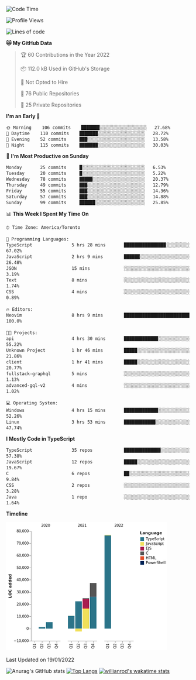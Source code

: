 <!--START_SECTION:waka-->
![Code Time](http://img.shields.io/badge/Code%20Time-112%20hrs%2036%20mins-blue)

![Profile Views](http://img.shields.io/badge/Profile%20Views-5-blue)

![Lines of code](https://img.shields.io/badge/From%20Hello%20World%20I%27ve%20Written-176%20Thousand%20lines%20of%20code-blue)

**🐱 My GitHub Data** 

> 🏆 60 Contributions in the Year 2022
 > 
> 📦 112.0 kB Used in GitHub's Storage 
 > 
> 🚫 Not Opted to Hire
 > 
> 📜 76 Public Repositories 
 > 
> 🔑 25 Private Repositories  
 > 
**I'm an Early 🐤** 

```text
🌞 Morning    106 commits    ███████░░░░░░░░░░░░░░░░░░   27.68% 
🌆 Daytime    110 commits    ███████░░░░░░░░░░░░░░░░░░   28.72% 
🌃 Evening    52 commits     ███░░░░░░░░░░░░░░░░░░░░░░   13.58% 
🌙 Night      115 commits    ███████░░░░░░░░░░░░░░░░░░   30.03%

```
📅 **I'm Most Productive on Sunday** 

```text
Monday       25 commits     █░░░░░░░░░░░░░░░░░░░░░░░░   6.53% 
Tuesday      20 commits     █░░░░░░░░░░░░░░░░░░░░░░░░   5.22% 
Wednesday    78 commits     █████░░░░░░░░░░░░░░░░░░░░   20.37% 
Thursday     49 commits     ███░░░░░░░░░░░░░░░░░░░░░░   12.79% 
Friday       55 commits     ███░░░░░░░░░░░░░░░░░░░░░░   14.36% 
Saturday     57 commits     ███░░░░░░░░░░░░░░░░░░░░░░   14.88% 
Sunday       99 commits     ██████░░░░░░░░░░░░░░░░░░░   25.85%

```


📊 **This Week I Spent My Time On** 

```text
⌚︎ Time Zone: America/Toronto

💬 Programming Languages: 
TypeScript               5 hrs 28 mins       ████████████████░░░░░░░░░   67.02% 
JavaScript               2 hrs 9 mins        ██████░░░░░░░░░░░░░░░░░░░   26.48% 
JSON                     15 mins             ░░░░░░░░░░░░░░░░░░░░░░░░░   3.19% 
Text                     8 mins              ░░░░░░░░░░░░░░░░░░░░░░░░░   1.74% 
CSS                      4 mins              ░░░░░░░░░░░░░░░░░░░░░░░░░   0.89%

🔥 Editors: 
Neovim                   8 hrs 9 mins        █████████████████████████   100.0%

🐱‍💻 Projects: 
api                      4 hrs 30 mins       █████████████░░░░░░░░░░░░   55.22% 
Unknown Project          1 hr 46 mins        █████░░░░░░░░░░░░░░░░░░░░   21.86% 
client                   1 hr 41 mins        █████░░░░░░░░░░░░░░░░░░░░   20.77% 
fullstack-graphql        5 mins              ░░░░░░░░░░░░░░░░░░░░░░░░░   1.13% 
advanced-gql-v2          4 mins              ░░░░░░░░░░░░░░░░░░░░░░░░░   1.02%

💻 Operating System: 
Windows                  4 hrs 15 mins       █████████████░░░░░░░░░░░░   52.26% 
Linux                    3 hrs 53 mins       ████████████░░░░░░░░░░░░░   47.74%

```

**I Mostly Code in TypeScript** 

```text
TypeScript               35 repos            ██████████████░░░░░░░░░░░   57.38% 
JavaScript               12 repos            █████░░░░░░░░░░░░░░░░░░░░   19.67% 
C                        6 repos             ██░░░░░░░░░░░░░░░░░░░░░░░   9.84% 
CSS                      2 repos             ░░░░░░░░░░░░░░░░░░░░░░░░░   3.28% 
Java                     1 repo              ░░░░░░░░░░░░░░░░░░░░░░░░░   1.64%

```


**Timeline**

![Chart not found](https://raw.githubusercontent.com/wise-introvert/wise-introvert/master/charts/bar_graph.png) 


 Last Updated on 19/01/2022
<!--END_SECTION:waka-->

![Anurag's GitHub stats](https://github-readme-stats.vercel.app/api?username=wise-introvert&count_private=true&show_icons=true)
[![Top Langs](https://github-readme-stats.vercel.app/api/top-langs/?username=wise-introvert&langs_count=10)](https://github.com/anuraghazra/github-readme-stats)
[![willianrod's wakatime stats](https://github-readme-stats.vercel.app/api/wakatime?username=wiseintrovert)](https://github.com/anuraghazra/github-readme-stats)
